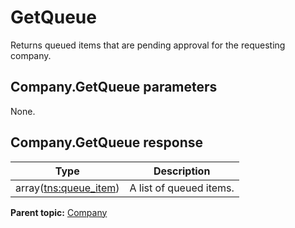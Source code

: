 # GetQueue

Returns queued items that are pending approval for the requesting company.

## Company.GetQueue parameters

None.

## Company.GetQueue response

|Type|Description|
|----|-----------|
|array([tns:queue\_item](../../data_types/r_queue_item.md#)) |A list of queued items.|

**Parent topic:** [Company](../../methods/company/c_api_admin_methods_company.md)

